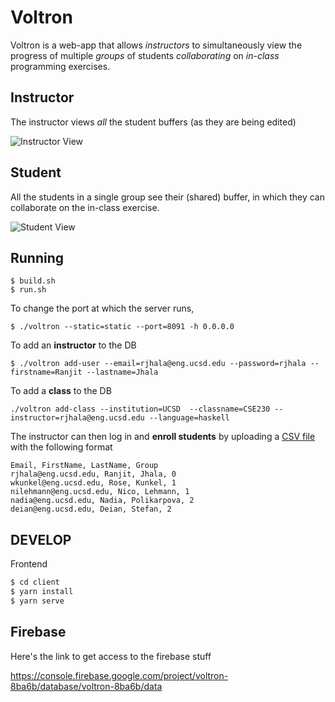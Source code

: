 # Voltron

Voltron is a web-app that allows *instructors* to simultaneously view the progress of multiple *groups* 
of students *collaborating* on *in-class* programming exercises.

## Instructor

The instructor views *all* the student buffers (as they are being edited)

![Instructor View](voltron-instructor.png)

## Student

All the students in a single group see their (shared) buffer, in which they 
can collaborate on the in-class exercise.

![Student View](voltron-student.png)


## Running 

```
$ build.sh
$ run.sh
```

To change the port at which the server runs,

```
$ ./voltron --static=static --port=8091 -h 0.0.0.0
```

To add an **instructor** to the DB

```
$ ./voltron add-user --email=rjhala@eng.ucsd.edu --password=rjhala --firstname=Ranjit --lastname=Jhala
```

To add a **class** to the DB 

```
./voltron add-class --institution=UCSD  --classname=CSE230 --instructor=rjhala@eng.ucsd.edu --language=haskell
```

The instructor can then log in and **enroll students** by uploading a [CSV file](/server/tests/enroll-230.csv) with the following format

```csv
Email, FirstName, LastName, Group
rjhala@eng.ucsd.edu, Ranjit, Jhala, 0
wkunkel@eng.ucsd.edu, Rose, Kunkel, 1
nilehmann@eng.ucsd.edu, Nico, Lehmann, 1
nadia@eng.ucsd.edu, Nadia, Polikarpova, 2
deian@eng.ucsd.edu, Deian, Stefan, 2
```

## DEVELOP 

Frontend

```sh
$ cd client
$ yarn install
$ yarn serve
```

## Firebase

Here's the link to get access to the firebase stuff

https://console.firebase.google.com/project/voltron-8ba6b/database/voltron-8ba6b/data

